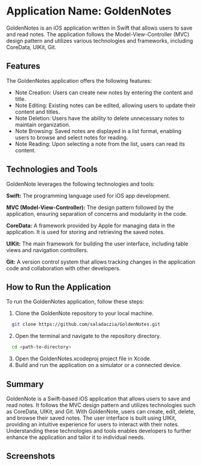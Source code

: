 
# Application Name: GoldenNotes

GoldenNotes is an iOS application written in Swift that allows users to save and read notes. The application follows the Model-View-Controller (MVC) design pattern and utilizes various technologies and frameworks, including CoreData, UIKit, Git.


## Features

The GoldenNotes application offers the following features:

- Note Creation: Users can create new notes by entering the content and title.
- Note Editing: Existing notes can be edited, allowing users to update their content and titles.
- Note Deletion: Users have the ability to delete unnecessary notes to maintain organization.
- Note Browsing: Saved notes are displayed in a list format, enabling users to browse and select notes for reading.
- Note Reading: Upon selecting a note from the list, users can read its content.

## Technologies and Tools

GoldenNote leverages the following technologies and tools:

**Swift:** The programming language used for iOS app development.

**MVC (Model-View-Controller):** The design pattern followed by the application, ensuring separation of concerns and modularity in the code.

**CoreData:** A framework provided by Apple for managing data in the application. It is used for storing and retrieving the saved notes.

**UIKit:** The main framework for building the user interface, including table views and navigation controllers.

**Git:** A version control system that allows tracking changes in the application code and collaboration with other developers.

## How to Run the Application

To run the GoldenNotes application, follow these steps:


1. Clone the GoldenNote repository to your local machine.

```bash
  git clone https://github.com/saladaczia/GoldenNotes.git
```

2. Open the terminal and navigate to the repository directory.

```bash
  cd <path-to-directory>

```


3. Open the GoldenNotes.xcodeproj project file in Xcode.
5. Build and run the application on a simulator or a connected device.



## Summary

GoldenNote is a Swift-based iOS application that allows users to save and read notes. It follows the MVC design pattern and utilizes technologies such as CoreData, UIKit, and Git. With GoldenNote, users can create, edit, delete, and browse their saved notes. The user interface is built using UIKit, providing an intuitive experience for users to interact with their notes. Understanding these technologies and tools enables developers to further enhance the application and tailor it to individual needs.

## Screenshots

